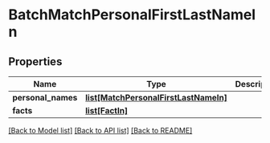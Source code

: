 # BatchMatchPersonalFirstLastNameIn

## Properties
Name | Type | Description | Notes
------------ | ------------- | ------------- | -------------
**personal_names** | [**list[MatchPersonalFirstLastNameIn]**](MatchPersonalFirstLastNameIn.md) |  | [optional] 
**facts** | [**list[FactIn]**](FactIn.md) |  | [optional] 

[[Back to Model list]](../README.md#documentation-for-models) [[Back to API list]](../README.md#documentation-for-api-endpoints) [[Back to README]](../README.md)



